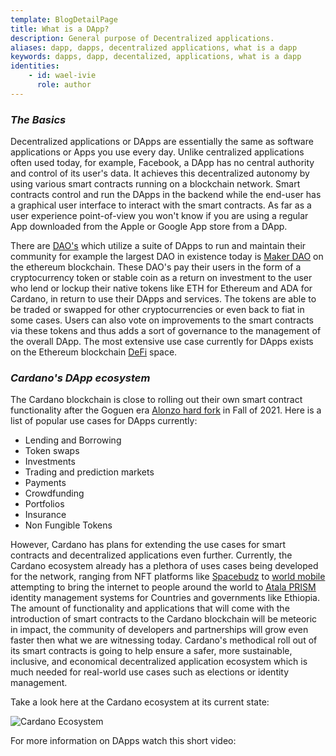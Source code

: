 ```yaml
---
template: BlogDetailPage
title: What is a DApp?
description: General purpose of Decentralized applications.
aliases: dapp, dapps, decentralized applications, what is a dapp
keywords: dapps, dapp, decentalized, applications, what is a dapp
identities: 
    - id: wael-ivie
      role: author
---
```


### ***The Basics***

Decentralized applications or DApps are essentially the same as software applications or Apps you use every day. Unlike centralized applications often used today, for example, Facebook, a DApp has no central authority and control of its user's data. It achieves this decentralized autonomy by using various smart contracts running on a blockchain network. Smart contracts control and run the DApps in the backend while the end-user has a graphical user interface to interact with the smart contracts. As far as a user experience point-of-view you won't know if you are using a regular App downloaded from the Apple or Google App store from a DApp. 

There are [DAO's](/en/terms/dao.md) which utilize a suite of DApps to run and maintain their community for example the largest DAO in existence today is [Maker DAO](https://makerdao.com/en/) on the ethereum blockchain. These DAO's pay their users in the form of a cryptocurrency token or stable coin as a return on investment to the user who lend or lockup their native tokens like ETH for Ethereum and ADA for Cardano, in return to use their DApps and services. The tokens are able to be traded or swapped for other cryptocurrencies or even back to fiat in some cases. Users can also vote on improvements to the smart contracts via these tokens and thus adds a sort of governance to the management of the overall DApp. The most extensive use case currently for DApps exists on the Ethereum blockchain [DeFi](/en/terms/de-fi.md) space.


### ***Cardano's DApp ecosystem***

The Cardano blockchain is close to rolling out their own smart contract functionality after the Goguen era [Alonzo hard fork](/en/terms/hard-fork.md ) in Fall of 2021. Here is a list of popular use cases for DApps currently:
- Lending and Borrowing
- Token swaps
- Investments
- Trading and prediction markets
- Payments
- Crowdfunding
- Portfolios
- Insurance
- Non Fungible Tokens

However, Cardano has plans for extending the use cases for smart contracts and decentralized applications even further. Currently, the Cardano ecosystem already has a plethora of uses cases being developed for the network, ranging from NFT platforms like [Spacebudz](/en/identities/spacebudz.md) to [world mobile](/en/identities/world-mobile.md) attempting to bring the internet to people around the world to [Atala PRISM](/en/identities/atala-prism.md) identity management systems for Countries and governments like Ethiopia. The amount of functionality and applications that will come with the introduction of smart contracts to the Cardano blockchain will be meteoric in impact, the community of developers and partnerships will grow even faster then what we are witnessing today. Cardano's methodical roll out of its smart contracts is going to help ensure a safer, more sustainable, inclusive, and economical decentralized application ecosystem which is much needed for real-world use cases such as elections or identity management.


 Take a look here at the Cardano ecosystem at its current state:


![Cardano Ecosystem](https://pbs.twimg.com/media/E61OoEKVgAEALKM?format=jpg&name=large)


For more information on DApps watch this short video:
<YoutubeVideo url="https://www.youtube.com/watch?v=LlUB3fXqRDk" description = "What is a DApp?"/>